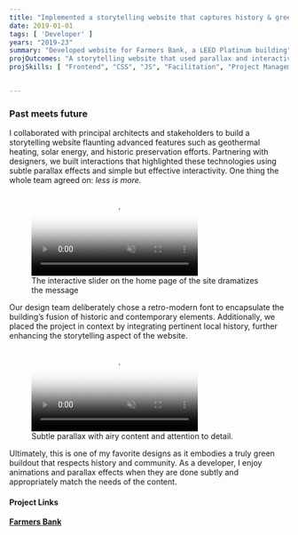 ```yaml
---
title: "Implemented a storytelling website that captures history & green tech"
date: 2019-01-01
tags: [ 'Developer' ]
years: "2019-23"
summary: "Developed website for Farmers Bank, a LEED Platinum building"
projOutcomes: "A storytelling website that used parallax and interactivity to tell the history of a LEED Platinum building."
projSkills: [ "Frontend", "CSS", "JS", "Facilitation", "Project Management"  ]


---
```


### Past meets future

I collaborated with principal architects and stakeholders to build a storytelling website flaunting advanced features such as geothermal heating, solar energy, and historic preservation efforts. Partnering with designers, we built interactions that highlighted these technologies using subtle parallax effects and simple but effective interactivity. One thing the whole team agreed on: *less is more.* 

<figure>
<video autoplay loop muted playsinline poster="/farmers-bank-slider-cover.webp">
  <source src="/farmers-bank-slider.mp4" type="video/mp4">
</video>
<figcaption>The interactive slider on the home page of the site dramatizes the message</figcaption>
</figure>

Our design team deliberately chose a retro-modern font to encapsulate the building&rsquo;s fusion of historic and contemporary elements. Additionally, we placed the project in context by integrating pertinent local history, further enhancing the storytelling aspect of the website.

<figure>
<video autoplay loop muted playsinline poster="/farmers-bank-green-cover.webp">
  <source src="/farmers-bank-green.mp4" type="video/mp4">
</video>
<figcaption>Subtle parallax with airy content and attention to detail.</figcaption>
</figure>

Ultimately, this is one of my favorite designs as it embodies a truly green buildout that respects history and community. As a developer, I enjoy animations and parallax effects when they are done subtly and appropriately match the needs of the content. 

#### Project Links

**[Farmers Bank](https://bentlyfarmersbank.com/)**